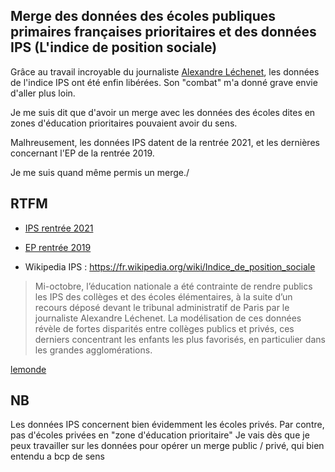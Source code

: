 ## Merge des données des écoles publiques primaires françaises prioritaires et des données IPS (L'indice de position sociale)

Grâce au travail incroyable du journaliste [Alexandre Léchenet](https://twitter.com/alphoenix), les données de l'indice IPS ont été enfin libérées. Son "combat" m'a donné grave envie d'aller plus loin.

Je me suis dit que d'avoir un merge avec les données des écoles dites en zones d'éducation prioritaires pouvaient avoir du sens.

Malhreusement, les données IPS datent de la rentrée 2021, et les dernières concernant l'EP de la rentrée 2019.

Je me suis quand même permis un merge./


## RTFM

-  [IPS rentrée 2021](https://www.data.gouv.fr/fr/datasets/indices-de-position-sociale-dans-les-ecoles-de-france-metropolitaine-et-drom/)

-  [EP rentrée 2019](https://data.education.gouv.fr/explore/dataset/fr-en-ecoles-ep/table/)

-  Wikipedia IPS : https://fr.wikipedia.org/wiki/Indice_de_position_sociale

> Mi-octobre, l’éducation nationale a été contrainte de rendre publics les IPS des collèges et des écoles élémentaires, à la suite d’un recours déposé devant le tribunal administratif de Paris par le journaliste Alexandre Léchenet. La modélisation de ces données révèle de fortes disparités entre collèges publics et privés, ces derniers concentrant les enfants les plus favorisés, en particulier dans les grandes agglomérations.

[lemonde](https://www.lemonde.fr/les-decodeurs/article/2022/11/08/l-ips-cet-outil-qui-revele-l-ampleur-de-l-entre-soi-dans-les-colleges-prives_6148909_4355770.html)


## NB

Les données IPS concernent bien évidemment les écoles privés. 
Par contre, pas d'écoles privées en "zone d'éducation prioritaire"
Je vais dès que je peux travailler sur les données pour opérer un merge public / privé, qui bien entendu a bcp de sens
